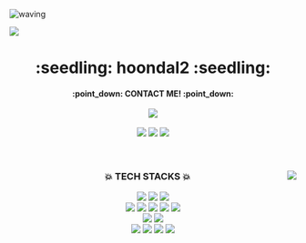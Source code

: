 
![waving](https://capsule-render.vercel.app/api?type=waving&height=200&text=Waving!&fontAlign=80&fontAlignY=40&color=auto)

<a href="https://hits.seeyoufarm.com"><img src="https://hits.seeyoufarm.com/api/count/incr/badge.svg?url=https%3A%2F%2Fgithub.com%2Fhoondal2%2Fhit-counter&count_bg=%23C2C2C2&title_bg=%23FAAB36&icon=smugmug.svg&icon_color=%23FFFFFF&title=hits&edge_flat=false"/></a>
<br>

<div align="center"> 
  <h1>:seedling: hoondal2 :seedling: </h1>
  <h4>:point_down: CONTACT ME! :point_down:</h4>
  <a href="mailto:hoondal02@gmail.com"><img src="https://img.shields.io/badge/Gmail-EA4335?style=for-the-badge&logo=Gmail&logoColor=white&link=mailto:hoondal02@gmail.com"/></a>
</div>  
<br>
  
<div align="center">
  <a href="https://coherent-doll-960.notion.site/hoondal2-e52acd66b2724e9bad12ee4f3adaf8bc"><img src="https://img.shields.io/badge/Notion-white?style=flat&logo=Notion&logoColor=181717"/></a>
  <a href="https://hoondal2.tistory.com/"><img src="https://img.shields.io/badge/Tistory-FFCA28?style=flat&logo=Tistory&logoColor=000000"/></a>
  <a href="https://github.com/hoondal2"><img src="https://img.shields.io/badge/GitHub-white?style=flat&logo=GitHub&logoColor=181717"/></a>
</div>
<br>

<br>

<div align="center">
  
<img align="right" src="https://github-readme-stats.vercel.app/api/top-langs/?username=hoondal2&theme=vue&exclude_repo=Computer-Science-Engineering&layout=compact&langs_count=10"/>
  
  ### :boom: TECH STACKS :boom:
  

  <img src="https://img.shields.io/badge/JAVA-007396?style=flat&logo=java&logoColor=white"> 
  <img src="https://img.shields.io/badge/Spring-6DB33F?style=flat&logo=spring&logoColor=white"> 
  <img src="https://img.shields.io/badge/SpringBoot-6DB33F?style=flat&logo=springboot&logoColor=white">
  <br>
  
  <img src="https://img.shields.io/badge/HTML5-E34F26?style=flat&logo=html5&logoColor=white"> 
  <img src="https://img.shields.io/badge/CSS-1572B6?style=flat&logo=css3&logoColor=white"> 
  <img src="https://img.shields.io/badge/JavaScript-F7DF1E?style=flat&logo=javascript&logoColor=black"> 
  <img src="https://img.shields.io/badge/JQuery-0769AD?style=flat&logo=jquery&logoColor=white">
  <img src="https://img.shields.io/badge/Bootstrap-7952B3?style=flat&logo=bootstrap&logoColor=white">
  <br>
  
  <img src="https://img.shields.io/badge/Oracle-F80000?style=flat&logo=oracle&logoColor=white"> 
  <img src="https://img.shields.io/badge/Mysql-4479A1?style=flat&logo=mysql&logoColor=white"> 
  <br>

  <img src="https://img.shields.io/badge/Amazon AWS-232F3E?style=flat&logo=amazonaws&logoColor=white"> 
  <img src="https://img.shields.io/badge/Apache Tomcat-F8DC75?style=flat&logo=apachetomcat&logoColor=white">
  <img src="https://img.shields.io/badge/Gradle-02303A?style=flat&logo=gradle&logoColor=white">
   <img src="https://img.shields.io/badge/Maven-C71A36?style=flat&logo=Apache Maven&logoColor=#C71A36">
</div>
